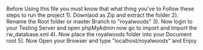 Before Using this file you must know that what thing you've to
Follow these steps to run the project
1). Downlaod as Zip and extract the folder
2). Rename the Root folder or master Branch to "royalwoods"
3). Now login to your Testing Server and open phpMyAdmin now go to import and Import the rw_database.xml
4). Now place the royalwoods folder into your Document root
5). Now Open your Browser and type "localhost/royalwoods" and Enjoy
